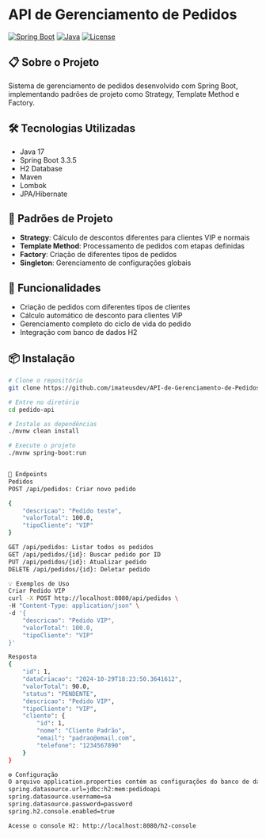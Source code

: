 # API de Gerenciamento de Pedidos

[![Spring Boot](https://img.shields.io/badge/Spring%20Boot-3.3.5-brightgreen.svg)](https://spring.io/projects/spring-boot)
[![Java](https://img.shields.io/badge/Java-17-orange.svg)](https://www.oracle.com/java/)
[![License](https://img.shields.io/badge/License-MIT-red.svg)](LICENSE)

## 📋 Sobre o Projeto

Sistema de gerenciamento de pedidos desenvolvido com Spring Boot, implementando padrões de projeto como Strategy, Template Method e Factory.

## 🛠 Tecnologias Utilizadas

- Java 17
- Spring Boot 3.3.5
- H2 Database
- Maven
- Lombok
- JPA/Hibernate

## 🎯 Padrões de Projeto

- **Strategy**: Cálculo de descontos diferentes para clientes VIP e normais
- **Template Method**: Processamento de pedidos com etapas definidas
- **Factory**: Criação de diferentes tipos de pedidos
- **Singleton**: Gerenciamento de configurações globais

 ## 📝 Funcionalidades
- Criação de pedidos com diferentes tipos de clientes
- Cálculo automático de desconto para clientes VIP
- Gerenciamento completo do ciclo de vida do pedido
- Integração com banco de dados H2


## 📦 Instalação

```bash
# Clone o repositório
git clone https://github.com/imateusdev/API-de-Gerenciamento-de-Pedidos.git

# Entre no diretório
cd pedido-api

# Instale as dependências
./mvnw clean install

# Execute o projeto
./mvnw spring-boot:run


🚀 Endpoints
Pedidos
POST /api/pedidos: Criar novo pedido

{
    "descricao": "Pedido teste",
    "valorTotal": 100.0,
    "tipoCliente": "VIP"
}

GET /api/pedidos: Listar todos os pedidos
GET /api/pedidos/{id}: Buscar pedido por ID
PUT /api/pedidos/{id}: Atualizar pedido
DELETE /api/pedidos/{id}: Deletar pedido

💡 Exemplos de Uso
Criar Pedido VIP
curl -X POST http://localhost:8080/api/pedidos \
-H "Content-Type: application/json" \
-d '{
    "descricao": "Pedido VIP",
    "valorTotal": 100.0,
    "tipoCliente": "VIP"
}'

Resposta
{
    "id": 1,
    "dataCriacao": "2024-10-29T18:23:50.3641612",
    "valorTotal": 90.0,
    "status": "PENDENTE",
    "descricao": "Pedido VIP",
    "tipoCliente": "VIP",
    "cliente": {
        "id": 1,
        "nome": "Cliente Padrão",
        "email": "padrao@email.com",
        "telefone": "1234567890"
    }
}

⚙️ Configuração
O arquivo application.properties contém as configurações do banco de dados H2:
spring.datasource.url=jdbc:h2:mem:pedidoapi
spring.datasource.username=sa
spring.datasource.password=password
spring.h2.console.enabled=true

Acesse o console H2: http://localhost:8080/h2-console
